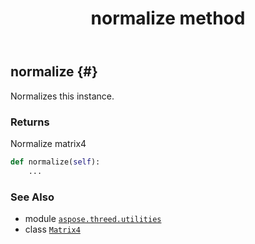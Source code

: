 ﻿---
title: normalize method
second_title: Aspose.3D for Python via .NET API References
description: 
type: docs
weight: 50
url: /aspose.threed.utilities/matrix4/normalize/
is_root: false
---

## normalize {#}

Normalizes this instance.


### Returns 


Normalize matrix4


```python
def normalize(self):
    ...
```





### See Also
* module [`aspose.threed.utilities`](../../)
* class [`Matrix4`](/3d/python-net/aspose.threed.utilities/matrix4)
